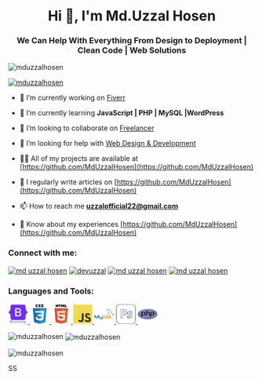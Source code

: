 <h1 align="center">Hi 👋, I'm Md.Uzzal Hosen</h1>
<h3 align="center">We Can Help With Everything From Design to Deployment | Clean Code | Web Solutions</h3>

<p align="left"> <img src="https://media.licdn.com/dms/image/v2/D5616AQHpKnSkpAjG9g/profile-displaybackgroundimage-shrink_350_1400/profile-displaybackgroundimage-shrink_350_1400/0/1737292471791?e=1743033600&v=beta&t=_KCZ3NNhJqMDx901E73VcpPdd7TUBQzZxSr9HGXNLUs" alt="mduzzalhosen" /> </p>

<p align="left"> <a href="https://github.com/ryo-ma/github-profile-trophy"><img src="https://github-profile-trophy.vercel.app/?username=mduzzalhosen" alt="mduzzalhosen" /></a> </p>

- 🔭 I’m currently working on [Fiverr](www.fiverr.com)

- 🌱 I’m currently learning **JavaScript | PHP | MySQL |WordPress**

- 👯 I’m looking to collaborate on [Freelancer](www.freelancer.com)

- 🤝 I’m looking for help with [Web Design & Development](https://github.com/MdUzzalHosen)

- 👨‍💻 All of my projects are available at [https://github.com/MdUzzalHosen](https://github.com/MdUzzalHosen)

- 📝 I regularly write articles on [https://github.com/MdUzzalHosen](https://github.com/MdUzzalHosen)

- 📫 How to reach me **uzzalofficial22@gmail.com**

- 📄 Know about my experiences [https://github.com/MdUzzalHosen](https://github.com/MdUzzalHosen)

<h3 align="left">Connect with me:</h3>
<p align="left">
<a href="https://codepen.io/md uzzal hosen" target="blank"><img align="center" src="https://raw.githubusercontent.com/rahuldkjain/github-profile-readme-generator/master/src/images/icons/Social/codepen.svg" alt="md uzzal hosen" height="30" width="40" /></a>
<a href="https://dev.to/devuzzal" target="blank"><img align="center" src="https://raw.githubusercontent.com/rahuldkjain/github-profile-readme-generator/master/src/images/icons/Social/devto.svg" alt="devuzzal" height="30" width="40" /></a>
<a href="https://linkedin.com/in/md uzzal hosen" target="blank"><img align="center" src="https://raw.githubusercontent.com/rahuldkjain/github-profile-readme-generator/master/src/images/icons/Social/linked-in-alt.svg" alt="md uzzal hosen" height="30" width="40" /></a>
<a href="https://fb.com/md uzzal hosen" target="blank"><img align="center" src="https://raw.githubusercontent.com/rahuldkjain/github-profile-readme-generator/master/src/images/icons/Social/facebook.svg" alt="md uzzal hosen" height="30" width="40" /></a>
</p>

<h3 align="left">Languages and Tools:</h3>
<p align="left"> <a href="https://getbootstrap.com" target="_blank" rel="noreferrer"> <img src="https://raw.githubusercontent.com/devicons/devicon/master/icons/bootstrap/bootstrap-plain-wordmark.svg" alt="bootstrap" width="40" height="40"/> </a> <a href="https://www.w3schools.com/css/" target="_blank" rel="noreferrer"> <img src="https://raw.githubusercontent.com/devicons/devicon/master/icons/css3/css3-original-wordmark.svg" alt="css3" width="40" height="40"/> </a> <a href="https://www.w3.org/html/" target="_blank" rel="noreferrer"> <img src="https://raw.githubusercontent.com/devicons/devicon/master/icons/html5/html5-original-wordmark.svg" alt="html5" width="40" height="40"/> </a> <a href="https://developer.mozilla.org/en-US/docs/Web/JavaScript" target="_blank" rel="noreferrer"> <img src="https://raw.githubusercontent.com/devicons/devicon/master/icons/javascript/javascript-original.svg" alt="javascript" width="40" height="40"/> </a> <a href="https://www.mysql.com/" target="_blank" rel="noreferrer"> <img src="https://raw.githubusercontent.com/devicons/devicon/master/icons/mysql/mysql-original-wordmark.svg" alt="mysql" width="40" height="40"/> </a> <a href="https://www.photoshop.com/en" target="_blank" rel="noreferrer"> <img src="https://raw.githubusercontent.com/devicons/devicon/master/icons/photoshop/photoshop-line.svg" alt="photoshop" width="40" height="40"/> </a> <a href="https://www.php.net" target="_blank" rel="noreferrer"> <img src="https://raw.githubusercontent.com/devicons/devicon/master/icons/php/php-original.svg" alt="php" width="40" height="40"/> </a> </p>

<p><img align="left" src="https://github-readme-stats.vercel.app/api/top-langs?username=mduzzalhosen&show_icons=true&locale=en&layout=compact" alt="mduzzalhosen" /></p>

<p>&nbsp;<img align="center" src="https://github-readme-stats.vercel.app/api?username=mduzzalhosen&show_icons=true&locale=en" alt="mduzzalhosen" /></p>

<p><img align="center" src="https://github-readme-streak-stats.herokuapp.com/?user=mduzzalhosen&" alt="mduzzalhosen" /></p>
SS
